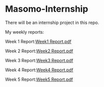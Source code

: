 # Masomo-Internship

There will be an internship project in this repo.

My weekly reports: 

Week 1 Report:[Week1 Report.pdf](https://github.com/omeralpcolak/Masomo-Internship/files/15276064/Week1.Report.pdf)

Week 2 Report:[Week2 Report.pdf](https://github.com/omeralpcolak/Masomo-Internship/files/15276069/Week2.Report.pdf)

Week 3 Report:[Week3 Report.pdf](https://github.com/omeralpcolak/Masomo-Internship/files/15402307/Week3.Report.pdf)

Week 4 Report:[Week4 Report.pdf](https://github.com/omeralpcolak/Masomo-Internship/files/15436523/Week4.Report.pdf)

Week 5 Report:[Week5 Report.pdf](https://github.com/user-attachments/files/15519037/Week5.Report.pdf)


